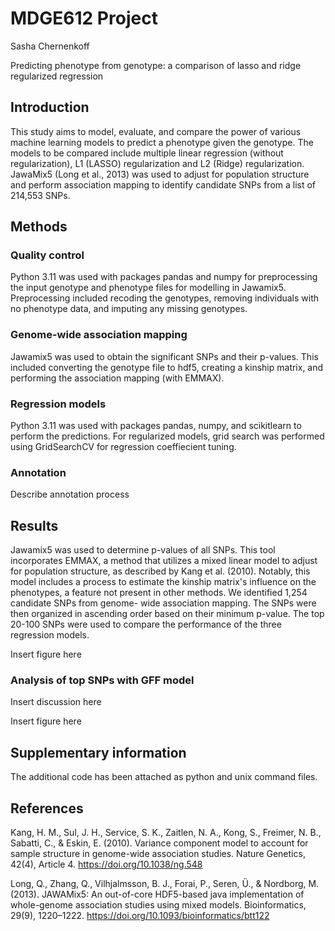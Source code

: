 # MDGE612 Project
Sasha Chernenkoff

Predicting phenotype from genotype: a comparison of lasso and ridge regularized regression

## Introduction
This study aims to model, evaluate, and compare the power of various machine
learning models to predict a phenotype given the genotype. The models to be
compared include multiple linear regression (without regularization), L1 (LASSO) regularization
and L2 (Ridge) regularization. JawaMix5 (Long et al., 2013) was used to adjust for population
structure and perform association mapping to identify candidate SNPs from a list of
214,553 SNPs.


## Methods

### Quality control
Python 3.11 was used with packages pandas and numpy for preprocessing the input genotype 
and phenotype files for modelling in Jawamix5. Preprocessing included recoding the genotypes, 
removing individuals with no phenotype data, and imputing any missing genotypes.


### Genome-wide association mapping
Jawamix5 was used to obtain the significant SNPs and their p-values. This included converting 
the genotype file to hdf5, creating a kinship matrix, and performing the association mapping
(with EMMAX).


### Regression models
Python 3.11 was used with packages pandas, numpy, and scikitlearn to perform the predictions. For 
regularized models, grid search was performed using GridSearchCV for regression coeffiecient 
tuning. 


### Annotation
Describe annotation process


## Results
Jawamix5 was used to determine p-values of all SNPs. This tool incorporates EMMAX, a method that 
utilizes a mixed linear model to adjust for population structure, as described by Kang et al. 
(2010). Notably, this model includes a process to estimate the kinship matrix's influence on the 
phenotypes, a feature not present in other methods. We identified 1,254 candidate SNPs from genome-
wide association mapping. The SNPs were then organized in ascending order based on their minimum 
p-value. The top 20-100 SNPs were used to compare the performance of the three regression models.

Insert figure here


### Analysis of top SNPs with GFF model
Insert discussion here

Insert figure here


## Supplementary information
The additional code has been attached as python and unix command files.


## References
Kang, H. M., Sul, J. H., Service, S. K., Zaitlen, N. A., Kong, S., Freimer, N. B., Sabatti, C., 
& Eskin, E. (2010). Variance component model to account for sample structure in genome-wide 
association studies. Nature Genetics, 42(4), Article 4. https://doi.org/10.1038/ng.548

Long, Q., Zhang, Q., Vilhjalmsson, B. J., Forai, P., Seren, Ü., & Nordborg, M. (2013).
JAWAMix5: An out-of-core HDF5-based java implementation of whole-genome association studies 
using mixed models. Bioinformatics, 29(9), 1220–1222. https://doi.org/10.1093/bioinformatics/btt122